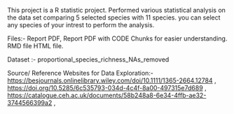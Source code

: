 
This project is a R statistic project. Performed various statistical analysis on the data set comparing 5 selected species with 11 species. you can select any species of your intrest to perform the analysis.

Files:- 
Report PDF,
Report PDF with CODE Chunks for easier understanding.
RMD file 
HTML file.

Dataset :- proportional_species_richness_NAs_removed

Source/ Reference Websites for Data Exploration:- 
https://besjournals.onlinelibrary.wiley.com/doi/10.1111/1365-2664.12784 , 
https://doi.org/10.5285/6c535793-034d-4c4f-8a00-497315e7d689 ,
https://catalogue.ceh.ac.uk/documents/58b248a8-6e34-4ffb-ae32-3744566399a2 ,
